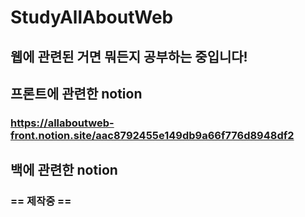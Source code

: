 # StudyAllAboutWeb
## 웹에 관련된 거면 뭐든지 공부하는 중입니다!

## 프론트에 관련한 notion

### https://allaboutweb-front.notion.site/aac8792455e149db9a66f776d8948df2

## 백에 관련한 notion 

### == 제작중 ==
